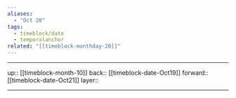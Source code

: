 ```yaml
---
aliases:
  - "Oct 20"
tags:
  - timeblock/date
  - temporalanchor
related: "[[timeblock-monthday-20]]"
---
```




***

up:: [[timeblock-month-10]]
back:: [[timeblock-date-Oct19]]
forward:: [[timeblock-date-Oct21]]
layer:: 

***

